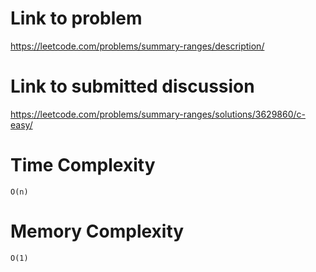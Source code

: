 # Link to problem
https://leetcode.com/problems/summary-ranges/description/

# Link to submitted discussion
https://leetcode.com/problems/summary-ranges/solutions/3629860/c-easy/

# Time Complexity
`O(n)`

# Memory Complexity
`O(1)`
